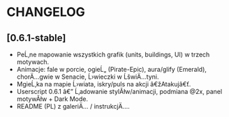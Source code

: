 ﻿# CHANGELOG

## [0.6.1-stable]
- PeĹ‚ne mapowanie wszystkich grafik (units, buildings, UI) w trzech motywach.
- Animacje: fale w porcie, ogieĹ„ (Pirate-Epic), aura/glify (Emerald), chorÄ…gwie w Senacie, Ĺ›wieczki w ĹšwiÄ…tyni.
- MgieĹ‚ka na mapie Ĺ›wiata, iskry/puls na akcji â€žAtakujâ€ť.
- Userscript 0.6.1 â€” Ĺ‚adowanie stylĂłw/animacji, podmiana @2x, panel motywĂłw + Dark Mode.
- README (PL) z galeriÄ… / instrukcjÄ….
